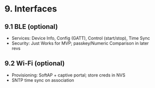 # 9. Interfaces

## 9.1 BLE (optional)

- Services: Device Info, Config (GATT), Control (start/stop), Time Sync
- Security: Just Works for MVP; passkey/Numeric Comparison in later revs

## 9.2 Wi‑Fi (optional)

- Provisioning: SoftAP + captive portal; store creds in NVS
- SNTP time sync on association
